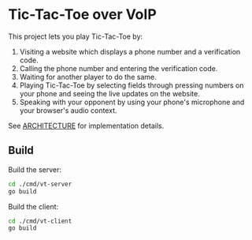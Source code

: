 # Tic-Tac-Toe over VoIP

This project lets you play Tic-Tac-Toe by:

1. Visiting a website which displays a phone number and a verification code.
2. Calling the phone number and entering the verification code.
3. Waiting for another player to do the same.
4. Playing Tic-Tac-Toe by selecting fields through pressing numbers on your
   phone and seeing the live updates on the website.
5. Speaking with your opponent by using your phone's microphone and your
   browser's audio context.

See [ARCHITECTURE](./ARCHITECTURE.md) for implementation details.

## Build

Build the server:

```sh
cd ./cmd/vt-server
go build
```

Build the client:

```sh
cd ./cmd/vt-client
go build
```
